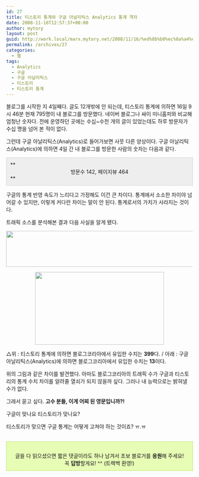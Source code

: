 ```yaml
---
id: 27
title: 티스토리 통계와 구글 아날리틱스 Analytics 통계 격차
date: 2008-11-16T12:57:37+00:00
author: mytory
layout: post
guid: http://work.local/marx.mytory.net/2008/11/16/%ed%8b%b0%ec%8a%a4%ed%86%a0%eb%a6%ac-%ed%86%b5%ea%b3%84%ec%99%80-%ea%b5%ac%ea%b8%80-%ec%95%84%eb%82%a0%eb%a6%ac%ed%8b%b1%ec%8a%a4-analytics-%ed%86%b5%ea%b3%84-%ea%b2%a9%ec%b0%a8/
permalink: /archives/27
categories:
  - 웹
tags:
  - Analytics
  - 구글
  - 구글 아날리틱스
  - 티스토리
  - 티스토리 통계
---
```

블로그를 시작한 지 4일째다. 글도 12개밖에 안 되는데, 티스토리 통계에 의하면 16일 9시 46분 현재 795명이 내 블로그를 방문했다. 네이버 블로그나 싸이 미니홈피와 비교해 엄청난 숫자다. 전에 운영하던 곳에는 수십~수천 개의 글이 있었는데도 하루 방문자가 수십 명을 넘어 본 적이 없다.


  


그런데 구글 아날리틱스(Analytics)로 들어가보면 사뭇 다른 양상이다. 구글 아날리틱스(Analytics)에 의하면 4일 간 내 블로그를 방문한 사람의 숫자는 다음과 같다.


  
<DIV class=txc-textbox style="BORDER-RIGHT: rgb(193,193,193) 1px dashed; PADDING-RIGHT: 10px; BORDER-TOP: rgb(193,193,193) 1px dashed; PADDING-LEFT: 10px; PADDING-BOTTOM: 10px; BORDER-LEFT: rgb(193,193,193) 1px dashed; PADDING-TOP: 10px; BORDER-BOTTOM: rgb(193,193,193) 1px dashed; BACKGROUND-COLOR: rgb(238,238,238)">**
  


<CENTER>
  방문수 142, 페이지뷰 464
</CENTER>**</DIV>


  


구글의 통계 반영 속도가 느리다고 가정해도 이건 큰 차이다. 통계에서 소소한 차이야 넘어갈 수 있지만, 이렇게 커다란 차이는 말이 안 된다. 통계로서의 가치가 사라지는 것이다.


  


트래픽 소스를 분석해본 결과 다음 사실을 알게 됐다.


  
<P align=center><img src="http://work.local/marx.mytory.net/wp-content/uploads/1/4920175277fa59Z.jpg" class="aligncenter" width="610" height="97" alt="" filename="blogkorea1.jpg" filemime="" />


  
<P align=center><img src="http://work.local/marx.mytory.net/wp-content/uploads/1/492017531ed6a9Z.jpg" class="aligncenter" width="348" height="196" alt="" filename="blogkorea2.jpg" filemime="" /></P>
  


△위 : 티스토리 통계에 의하면 블로그코리아에서 유입한 수치는 **399**다. / 아래 : 구글 아날리틱스(Analytics)에 의하면 블로그코리아에서 유입한 수치는 **13**이다.


  


위의 그림과 같은 차이를 발견했다. 아마도 블로그코리아의 트래픽 수가 구글과 티스토리의 통계 수치 차이를 알려줄 열쇠가 되지 않을까 싶다. 그러나 내 능력으로는 밝혀낼 수가 없다.


  


그래서 묻고 싶다. <SPAN class=Apple-style-span style="FONT-WEIGHT: bold">고수 분들, 이게 어찌 된 영문입니까?!</SPAN> 


  


구글이 맞나요 티스토리가 맞나요?


  


티스토리가 맞으면 구글 통계는 어떻게 고쳐야 하는 것이죠? ㅠ.ㅠ


  


<DIV>
  <br /> <DIV class=txc-textbox style="BORDER-RIGHT: rgb(159,211,49) 1px dashed; PADDING-RIGHT: 10px; BORDER-TOP: rgb(159,211,49) 1px dashed; PADDING-LEFT: 10px; PADDING-BOTTOM: 10px; BORDER-LEFT: rgb(159,211,49) 1px dashed; PADDING-TOP: 10px; BORDER-BOTTOM: rgb(159,211,49) 1px dashed; BACKGROUND-COLOR: rgb(231,253,181)"><br /> 
  
  <CENTER>
    글을 다 읽으셨으면 짧은 댓글이라도 하나 남겨서 초보 블로거를 <STRONG>응원</STRONG>해 주세요! <br /> 꼭 <STRONG>답방</STRONG>할게요! ^^ (트랙백 환영!)
  </CENTER>
</DIV></DIV></p>